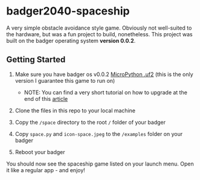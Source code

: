 # badger2040-spaceship

A very simple obstacle avoidance style game. Obviously not well-suited to the hardware, but was a fun project to build, nonetheless. This project was built on the badger operating system **version 0.0.2**.



## Getting Started

1. Make sure you have badger os v0.0.2 [MicroPython .uf2](https://github.com/pimoroni/badger2040/releases) (this is the only version I guarantee this game to run on)
    - NOTE: You can find a very short tutorial on how to upgrade at the end of this [article](https://learn.pimoroni.com/article/getting-started-with-badger-2040)

2. Clone the files in this repo to your local machine

3. Copy the `/space` directory to the root `/` folder of your badger

4. Copy `space.py` and `icon-space.jpeg` to the `/examples` folder on your badger

5. Reboot your badger

You should now see the spaceship game listed on your launch menu. Open it like a regular app - and enjoy!
